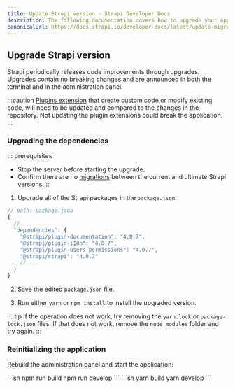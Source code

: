 ```yaml
---
title: Update Strapi version - Strapi Developer Docs
description: The following documentation covers how to upgrade your application to the latest version of Strapi.
canonicalUrl: https://docs.strapi.io/developer-docs/latest/update-migration-guides/update-version.html
---
```


## Upgrade Strapi version

Strapi periodically releases code improvements through upgrades. Upgrades contain no breaking changes and are announced in both the terminal and in the administration panel.  

:::caution
 [Plugins extension](/developer-docs/latest/plugins/users-permissions.md) that create custom code or modify existing code, will need to be updated and compared to the changes in the repository. Not updating the plugin extensions could break the application.
:::

### Upgrading the dependencies

::: prerequisites
- Stop the server before starting the upgrade.
- Confirm there are no [migrations](/developer-docs/latest/update-migration-guides/migration-guides.md) between the current and ultimate Strapi versions. 
:::


1. Upgrade all of the Strapi packages in the `package.json`.

```jsx
// path: package.json
{
  // ...
  "dependencies": {
    "@strapi/plugin-documentation": "4.0.7",
    "@strapi/plugin-i18n": "4.0.7",
    "@strapi/plugin-users-permissions": "4.0.7",
    "@strapi/strapi": "4.0.7"
    // ...
  }
}

```

2. Save the edited `package.json` file.

3. Run either `yarn` or `npm install` to install the upgraded version.

::: tip
If the operation does not work, try removing the `yarn.lock` or `package-lock.json` files. If that does not work, remove the `node_modules` folder and try again.
:::

### Reinitializing the application 
Rebuild the administration panel and start the application:

<code-group>

<code-block title="NPM">
```sh
npm run build
npm run develop
```
</code-block>

<code-block title="YARN">
```sh
yarn build
yarn develop
```
</code-block>

</code-group>
